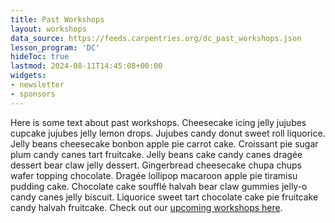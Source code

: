 ```yaml
---
title: Past Workshops
layout: workshops
data_source: https://feeds.carpentries.org/dc_past_workshops.json
lesson_program: 'DC'
hideToc: true
lastmod: 2024-08-11T14:45:08+00:00
widgets:
- newsletter
- sponsors
---
```


Here is some text about past workshops.  Cheesecake icing jelly jujubes cupcake jujubes jelly lemon drops. Jujubes candy donut sweet roll liquorice. Jelly beans cheesecake bonbon apple pie carrot cake. Croissant pie sugar plum candy canes tart fruitcake. Jelly beans cake candy canes dragée dessert bear claw jelly dessert. Gingerbread cheesecake chupa chups wafer topping chocolate. Dragée lollipop macaroon apple pie tiramisu pudding cake. Chocolate cake soufflé halvah bear claw gummies jelly-o candy canes jelly biscuit. Liquorice sweet tart chocolate cake pie fruitcake candy halvah fruitcake.  Check out our [upcoming workshops here](/workshops/workshops-upcoming).